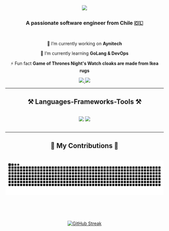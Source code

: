 <h1 align="center">
    <img src="https://readme-typing-svg.herokuapp.com/?font=Righteous&size=35&center=true&vCenter=true&width=500&height=70&duration=4000&lines=Hi+There!+👋;+I'm+Lucas+Grez!;" />
</h1>

<h3 align="center">A passionate software engineer from Chile 🇨🇱</h3>

<br/>

<div align="center">
 
 🔭 I’m currently working on **Aynitech**
 
 🌱 I’m currently learning **GoLang & DevOps**

⚡ Fun fact **Game of Thrones Night's Watch cloaks are made from Ikea rugs**

 </div>

<div align="center"> 
  <a href="mailto:lucasgrez3010@gmail.com">
    <img src="https://img.shields.io/badge/Gmail-333333?style=for-the-badge&logo=gmail&logoColor=red" />
  </a>
  <a href="https://linkedin.com/in/lucas-grez" target="_blank">
    <img src="https://img.shields.io/badge/LinkedIn-0077B5?style=for-the-badge&logo=linkedin&logoColor=white" target="_blank" />
  </a>
</div>

 <hr/>
 
<h2 align="center">⚒️ Languages-Frameworks-Tools ⚒️</h2>
<br/>
<div align="center">
    <img src="https://skillicons.dev/icons?i=react,vue,pinia,flutter,bootstrap,html,css,vscode,github,figma,tailwind,git,linux,docker" />
    <img src="https://skillicons.dev/icons?i=nodejs,py,javascript,typescript,linux,mongodb,c,go,nextjs,postgres,flask" /><br>
</div>

<br/>
<hr/>

<div align="center">
  <h2>🐍 My Contributions 🐍</h2>
  <br>
  <img alt="snake eating my contributions" src="https://raw.githubusercontent.com/grez-lucas/grez-lucas/output/github-contribution-grid-snake.svg" />
  
  <br/><br/><br/>
</div>


<div align="center">

<a href="https://git.io/streak-stats"><img src="https://streak-stats.demolab.com?user=grez-lucas&hide_border=true&border_radius=4.8" alt="GitHub Streak" /></a>

</div>
